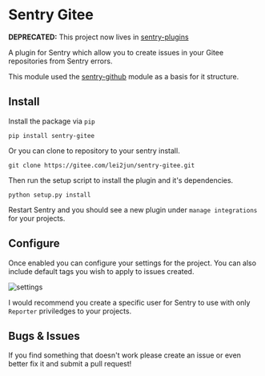Sentry Gitee
=============

**DEPRECATED:** This project now lives in [sentry-plugins](https://github.com/getsentry/sentry-plugins)

A plugin for Sentry which allow you to create issues in your Gitee repositories from Sentry errors.

This module used the [sentry-github](https://github.com/getsentry/sentry-github) module as a basis for it structure.

Install
-------

Install the package via `pip`

```
pip install sentry-gitee
```

Or you can clone to repository to your sentry install.

    git clone https://gitee.com/lei2jun/sentry-gitee.git

Then run the setup script to install the plugin and it's dependencies.

    python setup.py install

Restart Sentry and you should see a new plugin under `manage integrations` for your projects.

Configure
---------

Once enabled you can configure your settings for the project. You can also include default tags you wish to apply to issues created.

![settings](https://gitee.com/lei2jun/sentry-gitee/raw/master/docs/images/settings.png)

I would recommend you create a specific user for Sentry to use with only `Reporter` priviledges to your projects.

Bugs & Issues
-------------

If you find something that doesn't work please create an issue or even better fix it and submit a pull request!

